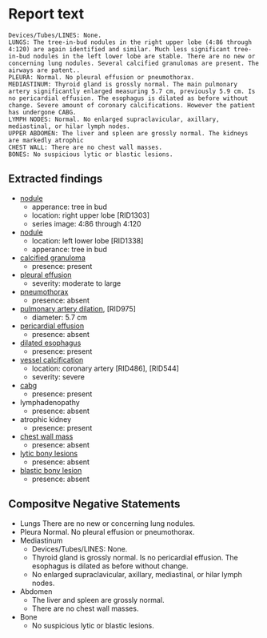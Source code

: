 # Report text

```text
Devices/Tubes/LINES: None.
LUNGS: The tree-in-bud nodules in the right upper lobe (4:86 through 4:120) are again identified and similar. Much less significant tree-in-bud nodules in the left lower lobe are stable. There are no new or concerning lung nodules. Several calcified granulomas are present. The airways are patent..
PLEURA: Normal. No pleural effusion or pneumothorax.
MEDIASTINUM: Thyroid gland is grossly normal. The main pulmonary artery significantly enlarged measuring 5.7 cm, previously 5.9 cm. Is no pericardial effusion. The esophagus is dilated as before without change. Severe amount of coronary calcifications. However the patient has undergone CABG.
LYMPH NODES: Normal. No enlarged supraclavicular, axillary, mediastinal, or hilar lymph nodes.
UPPER ABDOMEN: The liver and spleen are grossly normal. The kidneys are markedly atrophic
CHEST WALL: There are no chest wall masses.
BONES: No suspicious lytic or blastic lesions.
```

## Extracted findings

- [nodule](../../definitions/hood/pulmonary-nodule.json)
  - apperance: tree in bud
  - location: right upper lobe \[RID1303\]
  - series image: 4:86 through 4:120
- [nodule](../../definitions/hood/pulmonary-nodule.json)
  - location: left lower lobe \[RID1338\]
  - apperance: tree in bud
- [calcified granuloma](../../definitions/hood/calcified-granuloma.md)
  - presence: present
- [pleural effusion](../../definitions/hood/pleural-effusion.json)  
  - severity: moderate to large
- [pneumothorax](../../definitions/hood/pneumothorax.md)
  - presence: absent
- [pulmonary artery dilation](../../definitions/hood/pulmonary-artery-dilation.md), \[RID975\]
  - diameter: 5.7 cm
- [pericardial effusion](../../definitions/hood/pericardial-effusion.md)
  - presence: absent
- [dilated esophagus](../../definitions/hood/esophageal-dilation.md)
  - presence: present
- [vessel calcification](../../definitions/nuance/coronary_artery_calcification.json)
  - location: coronary artery [RID486\], \[RID544\]
  - severity: severe
- [cabg](../../definitions/hood/cabg.json)
  - presence: present
- lymphadenopathy
  - presence: absent
- atrophic kidney
  - presence: present
- [chest wall mass](../../definitions/hood/chest-wall.json)  
  - presence: absent
- [lytic bony lesions](../../definitions/hood/lytic-lesion.md)
  - presence: absent
- [blastic bony lesion](../../definitions/hood/sclerotic-lesion.md)
  - presence: absent

## Compositve Negative Statements

- Lungs
 There are no new or concerning lung nodules.
- Pleura
 Normal. No pleural effusion or pneumothorax.
- Mediastinum
  - Devices/Tubes/LINES: None.
  - Thyroid gland is grossly normal. Is no pericardial effusion. The esophagus is dilated as before without change.
  - No enlarged supraclavicular, axillary, mediastinal, or hilar lymph nodes.
- Abdomen
  - The liver and spleen are grossly normal.
  - There are no chest wall masses.
- Bone
  - No suspicious lytic or blastic lesions.

